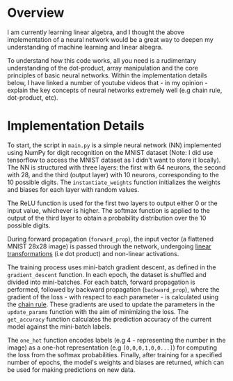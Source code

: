 # Overview
I am currently learning linear algebra, and I thought the above implementation of a neural network would be a great way to deepen my understanding of machine learning and linear albegra. 

To understand how this code works, all you need is a rudimentary understanding of the dot-product, array manipulation and the core principles of basic neural networks. Within the implementation details below, I have linked a number of youtube videos that - in my opinion - explain the key concepts of neural networks extremely well (e.g chain rule, dot-product, etc).


# Implementation Details
To start, the script in `main.py` is a simple neural network (NN) implemented using NumPy for digit recognition on the MNIST dataset (Note: I did use tensorflow to access the MNIST dataset as I didn't want to store it locally). The NN is structured with three layers: the first with 64 neurons, the second with 28, and the third (output layer) with 10 neurons, corresponding to the 10 possible digits. The `instantiate_weights` function initializes the weights and biases for each layer with random values.

The ReLU function is used for the first two layers to output either 0 or the input value, whichever is higher. The softmax function is applied to the output of the third layer to obtain a probability distribution over the 10 possible digits.

During forward propagation (`forward_prop`), the input vector (a flattened MNIST 28x28 image) is passed through the network, undergoing [linear transformations](https://www.youtube.com/watch?v=LyGKycYT2v0&list=PLZHQObOWTQDPD3MizzM2xVFitgF8hE_ab&index=9) (i.e dot product) and non-linear activations.

The training process uses mini-batch gradient descent, as defined in the `gradient_descent` function. In each epoch, the dataset is shuffled and divided into mini-batches. For each batch, forward propagation is performed, followed by backward propagation (`backward_prop`), where the gradient of the loss - with respect to each parameter - is calculated using the [chain rule](https://www.youtube.com/watch?v=wl1myxrtQHQ&t=2s). These gradients are used to update the parameters in the `update_params` function with the aim of minimizing the loss. The `get_accuracy` function calculates the prediction accuracy of the current model against the mini-batch labels.

The `one_hot` function encodes labels (e.g 4 - representing the number in the image) as a one-hot representation (e.g `[0,0,0,1,0,0...]`) for computing the loss from the softmax probabilities. Finally, after training for a specified number of epochs, the model's weights and biases are returned, which can be used for making predictions on new data.
